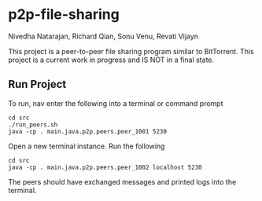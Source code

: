 # p2p-file-sharing

Nivedha Natarajan, Richard Qian, Sonu Venu, Revati Vijayn

This project is a peer-to-peer file sharing program similar to BitTorrent. This project is a current work in progress and IS NOT in a final state.

## Run Project

To run, nav enter the following into a terminal or command prompt

```
cd src
./run_peers.sh
java -cp . main.java.p2p.peers.peer_1001 5230

```

Open a new terminal instance. Run the following

```
cd src
java -cp . main.java.p2p.peers.peer_1002 localhost 5230

```

The peers should have exchanged messages and printed logs into the terminal.